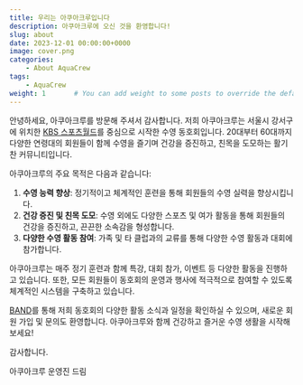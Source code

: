 ```yaml
---
title: 우리는 아쿠아크루입니다
description: 아쿠아크루에 오신 것을 환영합니다!
slug: about
date: 2023-12-01 00:00:00+0000
image: cover.png
categories:
    - About AquaCrew
tags:
    - AquaCrew
weight: 1       # You can add weight to some posts to override the default sorting (date descending)
---
```


안녕하세요, 아쿠아크루를 방문해 주셔서 감사합니다. 저희 아쿠아크루는 서울시 강서구에 위치한 [KBS 스포츠월드](https://kbsbiz.co.kr/%ec%8a%a4%ed%8f%ac%ec%b8%a0%ec%9b%94%eb%93%9c/%ec%88%98%ea%b0%95%ec%95%88%eb%82%b41/)를 중심으로 시작한 수영 동호회입니다. 20대부터 60대까지 다양한 연령대의 회원들이 함께 수영을 즐기며 건강을 증진하고, 친목을 도모하는 활기찬 커뮤니티입니다.

아쿠아크루의 주요 목적은 다음과 같습니다:

1. **수영 능력 향상**: 정기적이고 체계적인 훈련을 통해 회원들의 수영 실력을 향상시킵니다.
2. **건강 증진 및 친목 도모**: 수영 외에도 다양한 스포츠 및 여가 활동을 통해 회원들의 건강을 증진하고, 끈끈한 소속감을 형성합니다.
3. **다양한 수영 활동 참여**: 가족 및 타 클럽과의 교류를 통해 다양한 수영 활동과 대회에 참가합니다.

아쿠아크루는 매주 정기 훈련과 함께 특강, 대회 참가, 이벤트 등 다양한 활동을 진행하고 있습니다. 또한, 모든 회원들이 동호회의 운영과 행사에 적극적으로 참여할 수 있도록 체계적인 시스템을 구축하고 있습니다.

[BAND](https://band.us/band/93484357)를 통해 저희 동호회의 다양한 활동 소식과 일정을 확인하실 수 있으며, 새로운 회원 가입 및 문의도 환영합니다. 아쿠아크루와 함께 건강하고 즐거운 수영 생활을 시작해 보세요!

감사합니다.

아쿠아크루 운영진 드림
